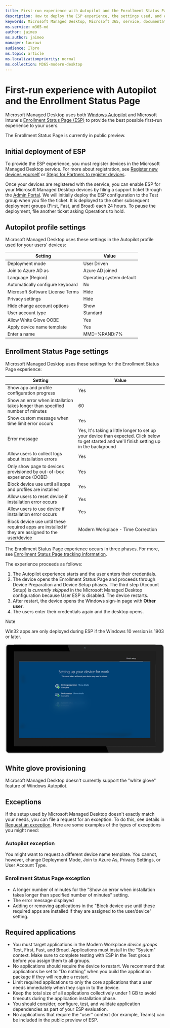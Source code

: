 ```yaml
---
title: First-run experience with Autopilot and the Enrollment Status Page 
description: How to deploy the ESP experience, the settings used, and exceptions
keywords: Microsoft Managed Desktop, Microsoft 365, service, documentation
ms.service: m365-md
author: jaimeo
ms.author: jaimeo
manager: laurawi
audience: ITpro
ms.topic: article
ms.localizationpriority: normal
ms.collection: M365-modern-desktop
---
```


# First-run experience with Autopilot and the Enrollment Status Page

Microsoft Managed Desktop uses both [Windows Autopilot](https://docs.microsoft.com/windows/deployment/windows-autopilot/windows-autopilot) and Microsoft Intune's [Enrollment Status Page (ESP)](https://docs.microsoft.com/windows/deployment/windows-autopilot/enrollment-status) to provide the best possible first-run experience to your users.

The Enrollment Status Page is currently in public preview.

## Initial deployment of ESP

To provide the ESP experience, you must register devices in the Microsoft Managed Desktop service. For more about registration, see [Register new devices yourself](../get-started/register-devices-self.md) or [Steps for Partners to register devices](../get-started/register-devices-partner.md).

Once your devices are registered with the service, you can enable ESP for your Microsoft Managed Desktop devices by filing a support ticket through the [Admin Portal](https://portal.azure.com/). We will initially deploy the ESP configuration to the Test group when you file the ticket. It is deployed to the other subsequent deployment groups (First, Fast, and Broad) each 24 hours. To pause the deployment, file another ticket asking Operations to hold.

## Autopilot profile settings

Microsoft Managed Desktop uses these settings in the Autopilot profile used for your users' devices:


|Setting  |Value  |
|---------|---------|
|Deployment mode |  User Driven       |
|Join to Azure AD as     |  Azure AD joined       |
|Language (Region)     | Operating system default        |
|Automatically configure keyboard     | No        |
|Microsoft Software License Terms     |  Hide       |
|Privacy settings     | Hide        |
|Hide change account options     | Show        |
|User account type     |  Standard       |
|Allow White Glove OOBE     |  Yes       |
|Apply device name template     | Yes        |
|Enter a name     | MMD-%RAND:7%        |



## Enrollment Status Page settings

Microsoft Managed Desktop uses these settings for the Enrollment Status Page experience:


|Setting  |Value  |
|---------|---------|
|Show app and profile configuration progress     | Yes        |
|Show an error when installation takes longer than specified number of minutes     |  60       |
|Show custom message when time limit error occurs     |  Yes       |
|Error message     | Yes, It's taking a little longer to set up your device than expected. Click below to get started and we'll finish setting up in the background        |
|Allow users to collect logs about installation errors     |  Yes       |
|Only show page to devices provisioned by out-of-box experience (OOBE)     | Yes        |
|Block device use until all apps and profiles are installed     |  Yes       |
|Allow users to reset device if installation error occurs     |  Yes       |
|Allow users to use device if installation error occurs     |  Yes       |
|Block device use until these required apps are installed if they are assigned to the user/device     |  Modern Workplace - Time Correction       |



The Enrollment Status Page experience occurs in three phases. For more, see [Enrollment Status Page tracking information](https://docs.microsoft.com/mem/intune/enrollment/windows-enrollment-status#enrollment-status-page-tracking-information).

The experience proceeds as follows:

1. The Autopilot experience starts and the user enters their credentials.
2. The device opens the Enrollment Status Page and proceeds through Device Preparation and Device Setup phases. The third step (Account Setup) is *currently skipped* in the Microsoft Managed Desktop configuration because User ESP is disabled. The device restarts.
3. After restart, the device opens the Windows sign-in page with **Other user**.
4. The users enter their credentials again and the desktop opens.

> [!NOTE]
> Win32 apps are only deployed during ESP if the Windows 10 version is 1903 or later.

![Start page of Autopilot setup showing "device preparation" and "device setup" phases.](../../media/MMD-autopilot-screenshot.png)

## White glove provisioning

Microsoft Managed Desktop doesn't currently support the "white glove" feature of Windows Autopilot.

## Exceptions

If the setup used by Microsoft Managed Desktop doesn't exactly match your needs, you can file a request for an exception. To do this, see details in [Request an exception](../service-description/customizing.md#request-an-exception). Here are some examples of the types of exceptions you might need:

### Autopilot exception

You might want to request a different device name template. You cannot, however, change Deployment Mode, Join to Azure As, Privacy Settings, or User Account Type.

### Enrollment Status Page exception

- A longer number of minutes for the "Show an error when installation takes longer than specified number of minutes" setting.
- The error message displayed
- Adding or removing applications in the "Block device use until these required apps are installed if they are assigned to the user/device" setting.

## Required applications

- You must target applications in the Modern Workplace *device groups* Test, First, Fast, and Broad. Applications must install in the "System" context. Make sure to complete testing with ESP in the Test group before you assign them to all groups.
- No applications should require the device to restart. We recommend that applications be set to "Do nothing" when you build the application package if they will require a restart.
- Limit required applications to only the core applications that a user needs immediately when they sign in to the device.
- Keep the total size of all applications collectively under 1 GB to avoid timeouts during the application installation phase.
- You should consider, configure, test, and validate application dependencies as part of your ESP evaluation.
- No applications that require the "user" context (for example, Teams) can be included in the public preview of ESP.